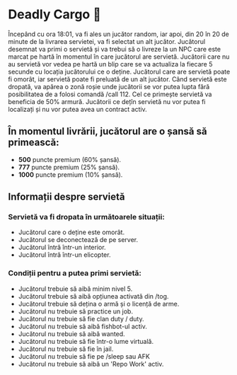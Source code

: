 # Deadly Cargo 💼

Începând cu ora 18:01, va fi ales un jucător random, iar apoi, din 20 în 20 de minute de la livrarea servietei, va fi selectat un alt jucător. Jucătorul desemnat va primi o servietă și va trebui să o livreze la un NPC care este marcat pe hartă în momentul în care jucătorul are servietă. Jucătorii care nu au servietă vor vedea pe hartă un blip care se va actualiza la fiecare 5 secunde cu locația jucătorului ce o deține. Jucătorul care are servietă poate fi omorât, iar servietă poate fi preluată de un alt jucător. Când servietă este dropată, va apărea o zonă roșie unde jucătorii se vor putea lupta fără posibilitatea de a folosi comandă /call 112. Cel ce primește servietă va beneficia de 50% armură. Jucătorii ce dețîn servietă nu vor putea fi localizați și nu vor putea avea un contract activ.

## În momentul livrării, jucătorul are o șansă să primească:
 - **500** puncte premium (60% șansă).
 - **777** puncte premium (25% șansă).
 - **1000** puncte premium (10% șansă).

## Informații despre servietă

### Servietă va fi dropata în următoarele situații:
- Jucătorul care o deține este omorât.
- Jucătorul se deconectează de pe server.
- Jucătorul întră într-un interior.
- Jucătorul întră într-un elicopter.

### Condiții pentru a putea primi servietă:
- Jucătorul trebuie să aibă minim nivel 5.
- Jucătorul trebuie să aibă opțiunea activată din /tog.
- Jucătorul trebuie să dețina o armă și o licență de arme.
- Jucătorul nu trebuie să practice un job.
- Jucătorul nu trebuie să fie clan duty / duty.
- Jucătorul nu trebuie să aibă fishbot-ul activ.
- Jucătorul nu trebuie să aibă wanted.
- Jucătorul nu trebuie să fie într-o lume virtuală.
- Jucătorul nu trebuie să fie în jail.
- Jucătorul nu trebuie să fie pe /sleep sau AFK
- Jucătorul nu trebuie să aibă un 'Repo Work' activ.
